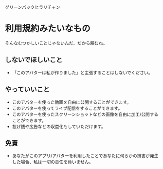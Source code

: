グリーンバックヒラリチャン

# 利用規約みたいなもの

そんなむつかしいことじゃないんだ、だから頼むね。

## しないでほしいこと

- 「このアバターは私が作りました」と主張することはしないでください。

## やっていいこと

- このアバターを使った動画を自由に公開することができます。
- このアバターを使ってライブ配信をすることができます。
- このアバターを使ったスクリーンショットなどの画像を自由に加工/公開することができます。
- 投げ銭や広告などの収益化もしていただけます。

## 免責

- あなたがこのアプリ/アバターを利用したことであなたに何らかの損害が発生した場合、私は一切の責任を負いません。
